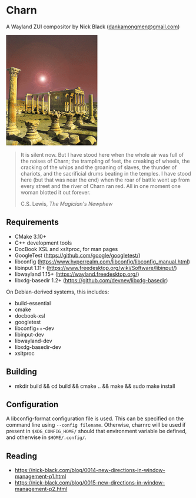 # Charn
A Wayland ZUI compositor by Nick Black (dankamongmen@gmail.com)

![image](doc/charn.gif)

>It is silent now. But I have stood here when the whole air was full of the
>noises of Charn; the trampling of feet, the creaking of wheels, the cracking of
>the whips and the groaning of slaves, the thunder of chariots, and the
>sacrificial drums beating in the temples. I have stood here (but that was near
>the end) when the roar of battle went up from every street and the river of
>Charn ran red. All in one moment one woman blotted it out forever.
>
> C.S. Lewis, *The Magician's Newphew*

## Requirements

* CMake 3.10+
* C++ development tools
* DocBook XSL and xsltproc, for man pages
* GoogleTest (<https://github.com/google/googletest/>)
* libconfig (<https://www.hyperrealm.com/libconfig/libconfig_manual.html>)
* libinput 1.11+ (<https://www.freedesktop.org/wiki/Software/libinput/>)
* libwayland 1.15+ (<https://wayland.freedesktop.org/>)
* libxdg-basedir 1.2+ (<https://github.com/devnev/libxdg-basedir>)

On Debian-derived systems, this includes:

* build-essential
* cmake
* docbook-xsl
* googletest
* libconfig++-dev
* libinput-dev
* libwayland-dev
* libxdg-basedir-dev
* xsltproc

## Building

* mkdir build && cd build && cmake .. && make && sudo make install

## Configuration

A libconfig-format configuration file is used. This can be specified on the
command line using `--config filename`. Otherwise, charnrc will be used if
present in `$XDG_CONFIG_HOME/` should that environment variable be defined, and
otherwise in `$HOME/.config/`.

## Reading

* https://nick-black.com/blog/0014-new-directions-in-window-management-p1.html
* https://nick-black.com/blog/0015-new-directions-in-window-management-p2.html
